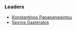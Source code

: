 ### Leaders

* [Konstantinos Papapanagiotou](mailto:konstantinos@owasp.org)
* [Spyros Gasteratos](mailto:spyros.gasteratos@owasp.org)
